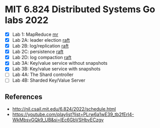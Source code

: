 # MIT 6.824 Distributed Systems Go labs 2022

- [x] Lab 1: MapReduce [mr](src/mr)
- [x] Lab 2A: leader election [raft](src/raft/raft.go)
- [x] Lab 2B: log/replication [raft](src/raft/raft.go)
- [x] Lab 2C: persistence [raft](src/raft/raft.go)
- [x] Lab 2D: log compaction [raft](src/raft/raft.go)
- [x] Lab 3A: Key/value service without snapshots
- [x] Lab 3B: Key/value service with snapshots
- [ ] Lab 4A: The Shard controller
- [ ] Lab 4B: Sharded Key/Value Server 

## References

- http://nil.csail.mit.edu/6.824/2022/schedule.html
- https://youtube.com/playlist?list=PLrw6a1wE39_tb2fErI4-WkMbsvGQk9_UB&si=IEc6GbVSHbvECzgy
